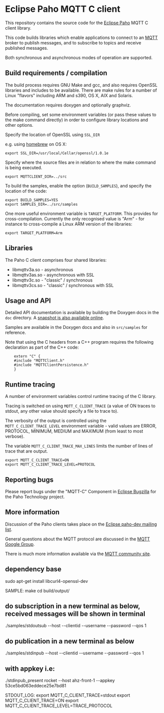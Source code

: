 # Eclipse Paho MQTT C client


This repository contains the source code for the [Eclipse Paho](http://eclipse.org/paho) MQTT C client library. 

This code builds libraries which enable applications to connect to an [MQTT](http://mqtt.org) broker to publish messages, and to subscribe to topics and receive published messages.

Both synchronous and asynchronous modes of operation are supported.

## Build requirements / compilation

The build process requires GNU Make and gcc, and also requires OpenSSL libraries and includes to be available. There are make rules for a number of Linux "flavors" including ARM and s390, OS X, AIX and Solaris.

The documentation requires doxygen and optionally graphviz. 

Before compiling, set some environment variables (or pass these values to the make command directly) in order to configure library locations and other options.

Specify the location of OpenSSL using `SSL_DIR`

e.g. using [homebrew](http://mxcl.github.com/homebrew/) on OS X:

`export SSL_DIR=/usr/local/Cellar/openssl/1.0.1e`

Specify where the source files are in relation to where the make command is being executed.

``export MQTTCLIENT_DIR=../src``

To build the samples, enable the option (`BUILD_SAMPLES`), and specify the location of the code:

```
export BUILD_SAMPLES=YES
export SAMPLES_DIR=../src/samples
```

One more useful environment variable is ``TARGET_PLATFORM``. This provides for cross-compilation. Currently the only recognised value is "Arm" - for instance to cross-compile a Linux ARM version of the libraries:

``export TARGET_PLATFORM=Arm``

## Libraries

The Paho C client comprises four shared libraries:

 * libmqttv3a.so - asynchronous
 * libmqttv3as.so - asynchronous with SSL
 * libmqttv3c.so - "classic" / synchronous
 * libmqttv3cs.so - "classic" / synchronous with SSL

## Usage and API

Detailed API documentation is available by building the Doxygen docs in the  ``doc`` directory. A [snapshot is also available online](http://www.eclipse.org/paho/files/mqttdoc/Cclient/index.html).

Samples are available in the Doxygen docs and also in ``src/samples`` for reference.

Note that using the C headers from a C++ program requires the following declaration as part of the C++ code:

```
    extern "C" {
    #include "MQTTClient.h"
    #include "MQTTClientPersistence.h"
    }
```

## Runtime tracing

A number of environment variables control runtime tracing of the C library. 

Tracing is switched on using ``MQTT_C_CLIENT_TRACE`` (a value of ON traces to stdout, any other value should specify a file to trace to). 

The verbosity of the output is controlled using the  ``MQTT_C_CLIENT_TRACE_LEVEL`` environment variable - valid values are ERROR, PROTOCOL, MINIMUM, MEDIUM and MAXIMUM (from least to most verbose).

The variable ``MQTT_C_CLIENT_TRACE_MAX_LINES`` limits the number of lines of trace that are output.

```
export MQTT_C_CLIENT_TRACE=ON
export MQTT_C_CLIENT_TRACE_LEVEL=PROTOCOL
```

## Reporting bugs

Please report bugs under the "MQTT-C" Component in [Eclipse Bugzilla](http://bugs.eclipse.org/bugs/) for the Paho Technology project.

## More information

Discussion of the Paho clients takes place on the [Eclipse paho-dev mailing list](https://dev.eclipse.org/mailman/listinfo/paho-dev).

General questions about the MQTT protocol are discussed in the [MQTT Google Group](https://groups.google.com/forum/?hl=en-US&fromgroups#!forum/mqtt).

There is much more information available via the [MQTT community site](http://mqtt.org).

## dependency base

sudo apt-get install libcurl4-openssl-dev

SAMPLE:
make
cd build/output/
## do subscription in a new terminal as below, received messages will be shown in terminal
./samples/stdoutsub <topic> --host <host> --clientid <clientId> --username <username> --password <password> --qos 1
## do publication in a new terminal as below
./samples/stdinpub <topic> --host <host> --clientid <clientId> --username <username> --password <password> --qos 1

## with appkey i.e:
./stdinpub_present rocket --host ahz-front-1 --appkey 53ce5bd063eddece25e7bd81


STDOUT_LOG:
export MQTT_C_CLIENT_TRACE=stdout
export MQTT_C_CLIENT_TRACE=ON
export MQTT_C_CLIENT_TRACE_LEVEL=TRACE_PROTOCOL
